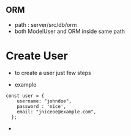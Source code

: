 ## ORM
- path : server/src/db/orm
- both ModelUser and ORM inside same path
# Create User
* to create a user just few steps
- example
```console
const user = {
    username: "johndoe",
    password : 'nice',
    email: "jniceoe@example.com",
  };
```
  
- 
 
